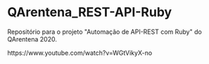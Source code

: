 # QArentena_REST-API-Ruby
Repositório para o projeto "Automação de API-REST com Ruby" do QArentena 2020.
<p> https://www.youtube.com/watch?v=WGtVikyX-no
